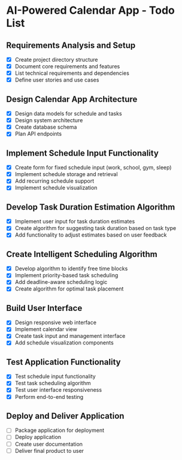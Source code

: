 # AI-Powered Calendar App - Todo List

## Requirements Analysis and Setup
- [x] Create project directory structure
- [x] Document core requirements and features
- [x] List technical requirements and dependencies
- [x] Define user stories and use cases

## Design Calendar App Architecture
- [x] Design data models for schedule and tasks
- [x] Design system architecture
- [x] Create database schema
- [x] Plan API endpoints

## Implement Schedule Input Functionality
- [x] Create form for fixed schedule input (work, school, gym, sleep)
- [x] Implement schedule storage and retrieval
- [x] Add recurring schedule support
- [x] Implement schedule visualization

## Develop Task Duration Estimation Algorithm
- [x] Implement user input for task duration estimates
- [x] Create algorithm for suggesting task duration based on task type
- [x] Add functionality to adjust estimates based on user feedback

## Create Intelligent Scheduling Algorithm
- [x] Develop algorithm to identify free time blocks
- [x] Implement priority-based task scheduling
- [x] Add deadline-aware scheduling logic
- [x] Create algorithm for optimal task placement

## Build User Interface
- [x] Design responsive web interface
- [x] Implement calendar view
- [x] Create task input and management interface
- [x] Add schedule visualization components

## Test Application Functionality
- [x] Test schedule input functionality
- [x] Test task scheduling algorithm
- [x] Test user interface responsiveness
- [x] Perform end-to-end testing

## Deploy and Deliver Application
- [ ] Package application for deployment
- [ ] Deploy application
- [ ] Create user documentation
- [ ] Deliver final product to user
